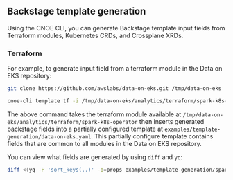 ## Backstage template generation

Using the CNOE CLI, you can generate Backstage template input fields from Terraform modules, Kubernetes CRDs, and Crossplane XRDs.

### Terraform

For example, to generate input field from a terraform module in the Data on EKS repository: 

```bash
git clone https://github.com/awslabs/data-on-eks.git /tmp/data-on-eks

cnoe-cli template tf -i /tmp/data-on-eks/analytics/terraform/spark-k8s-operator -o examples/template-generation -t examples/template-generation/data-on-eks.yaml -p '.spec.parameters[0].properties.tfVars

```
The above command takes the terraform module available at `/tmp/data-on-eks/analytics/terraform/spark-k8s-operator` then inserts generated backstage fields into a partially configured template at `examples/template-generation/data-on-eks.yaml`. This partially configure template contains fields that are common to all modules in the Data on EKS repository.

You can view what fields are generated by using `diff` and `yq`:

```bash
diff <(yq -P 'sort_keys(..)' -o=props examples/template-generation/spark-k8s-operator.yaml) <(yq -P 'sort_keys(..)' -o=props examples/template-generation/data-on-eks.yaml)
```


